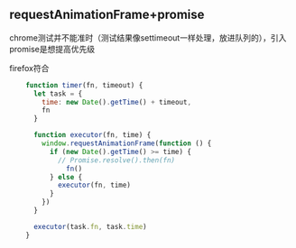 ## requestAnimationFrame+promise

chrome测试并不能准时（测试结果像settimeout一样处理，放进队列的），引入promise是想提高优先级

firefox符合

```js
    function timer(fn, timeout) {
      let task = {
        time: new Date().getTime() + timeout,
        fn
      }

      function executor(fn, time) {
        window.requestAnimationFrame(function () {
          if (new Date().getTime() >= time) {
            // Promise.resolve().then(fn)
              fn()
          } else {
            executor(fn, time)
          }
        })
      }

      executor(task.fn, task.time)
    }
```

